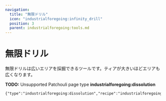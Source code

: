 ```yaml
---
navigation:
  title: "無限ドリル"
  icon: "industrialforegoing:infinity_drill"
  position: 3
  parent: industrialforegoing:tools.md
---
```


# 無限ドリル

無限ドリルは広いエリアを採掘できるツールです。ティアが大きいほどエリアも広くなります。

**TODO:** Unsupported Patchouli page type **industrialforegoing:dissolution**

```
{"type":"industrialforegoing:dissolution","recipe":"industrialforegoing:dissolution_chamber/infinity_drill"}
```

